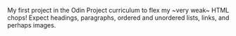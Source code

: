 My first project in the Odin Project curriculum to flex my ~very weak~ HTML chops!
Expect headings, paragraphs, ordered and unordered lists, links, and perhaps images. 
